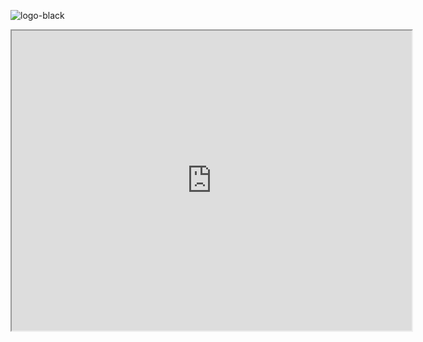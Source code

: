 ![logo-black](https://user-images.githubusercontent.com/89900239/131931805-f043d1f2-840e-419d-99b3-7b17c53e6c58.jpg)
<iframe src="https://www.google.com/maps/d/embed?mid=1iXcFviugbZVrpH-gMnCh-dAg96eKvHdD&hl=en" width="640" height="480"></iframe>

